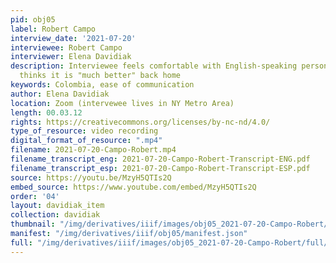 ```yaml
---
pid: obj05
label: Robert Campo
interview_date: '2021-07-20'
interviewee: Robert Campo
interviewer: Elena Davidiak
description: Interviewee feels comfortable with English-speaking personnel but still
  thinks it is "much better" back home
keywords: Colombia, ease of communication
author: Elena Davidiak
location: Zoom (intervewee lives in NY Metro Area)
length: 00.03.12
rights: https://creativecommons.org/licenses/by-nc-nd/4.0/
type_of_resource: video recording
digital_format_of_resource: ".mp4"
filename: 2021-07-20-Campo-Robert.mp4
filename_transcript_eng: 2021-07-20-Campo-Robert-Transcript-ENG.pdf
filename_transcript_esp: 2021-07-20-Campo-Robert-Transcript-ESP.pdf
source: https://youtu.be/MzyH5QTIs2Q
embed_source: https://www.youtube.com/embed/MzyH5QTIs2Q
order: '04'
layout: davidiak_item
collection: davidiak
thumbnail: "/img/derivatives/iiif/images/obj05_2021-07-20-Campo-Robert/full/250,/0/default.jpg"
manifest: "/img/derivatives/iiif/obj05/manifest.json"
full: "/img/derivatives/iiif/images/obj05_2021-07-20-Campo-Robert/full/1140,/0/default.jpg"
---
```

